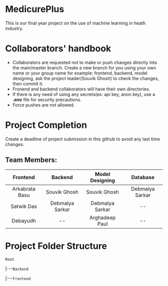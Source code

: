 # MedicurePlus

This is our final year project on the use of machine learning in heath industry.

# Collaborators' handbook

* Collaborators are requested not to make or push changes directly into the main/master branch. Create a new branch for you using your own name or your group name for example: frontend, backend, model designing, ask the project leader(Souvik Ghosh) to check the changes, then commit it.
* Fronend and backend collaborators will have their own directories.
* If there is any need of using any secrets(ex: api key, anon key), use a **.env** file for security precautions.
* Force pushes are not allowed.

# Project Completion

Create a deadline of project submission in this github to avoid any last time changes.

## Team Members:

|    Frontend    |     Backend     | Model Designing |    Database    |
| :------------: | :-------------: | :-------------: | :-------------: |
| Arkabrata Basu |  Souvik Ghosh  |  Souvik Ghosh  | Debmalya Sarkar |
|   Satwik Das   | Debmalya Sarkar | Debmalya Sarkar |       --       |
|    Debayudh    |       --       | Arghadeep Paul |       --       |

# Project Folder Structure

`Root`

|---`Backend`

|---`Frontend`

